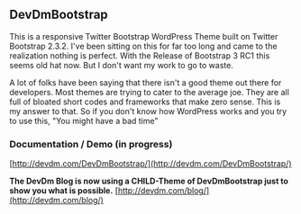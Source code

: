 ## DevDmBootstrap

This is a responsive Twitter Bootstrap WordPress Theme built on Twitter Bootstrap 2.3.2. I've been sitting on this for far too long and came to the realization nothing is perfect. With the Release of Bootstrap 3 RC1 this seems old hat now. But I don't want my work to go to waste.

A lot of folks have been saying that there isn't a good theme out there for developers. Most themes are trying to cater to the average joe. They are all full of bloated short codes and frameworks that make zero sense. This is my answer to that. So if you don't know how WordPress works and you try to use this, "You might have a bad time"

### Documentation / Demo (in progress)

[http://devdm.com/DevDmBootstrap/](http://devdm.com/DevDmBootstrap/)

**The DevDm Blog is now using a CHILD-Theme of DevDmBootstrap just to show you what is possible.**
[http://devdm.com/blog/](http://devdm.com/blog/)

